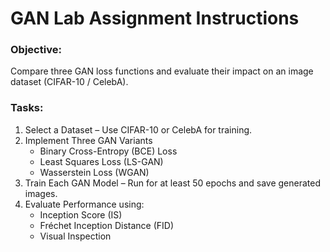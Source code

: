 # GAN Lab Assignment Instructions
### Objective:
Compare three GAN loss functions and evaluate their impact on an image dataset (CIFAR-10 / CelebA).

### Tasks:
1. Select a Dataset – Use CIFAR-10 or CelebA for training.
2. Implement Three GAN Variants
   * Binary Cross-Entropy (BCE) Loss
   * Least Squares Loss (LS-GAN)
   * Wasserstein Loss (WGAN)
3. Train Each GAN Model – Run for at least 50 epochs and save generated images.
4. Evaluate Performance using:
   * Inception Score (IS)
   * Fréchet Inception Distance (FID)
   * Visual Inspection
